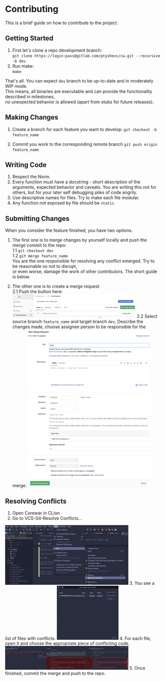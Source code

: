 # Contributing

This is a brief guide on how to contribute to the project.

## Getting Started

1. First let's clone a repo development branch:   
   `git clone https://login:pass@gitlab.com/ptyshevs/cw.git --recursive -b dev`
2. Run make:   
   `make`

That's all. You can expect `dev` branch to be up-to-date and in moderately WIP
mode.   
This means, all binaries are executable and can provide the functionality
described in milestones,   
no unexpected behavior is allowed (apart from stubs for
future releases).

## Making Changes

1. Create a branch for each feature you want to develop: 
   `git checkout -b feature_name`

2. Commit you work to the corresponding remote branch
   `git push origin feature_name`

## Writing Code

1. Respect the Norm.
2. Every function must have a docstring - short description of the arguments,
   expected behavior and caveats.
You are writing this not for others, but for
   your later self debugging piles of code angrily.
3. Use descriptive names for files. Try to make each file modular.
4. Any function not exposed by file should be `static`.

## Submitting Changes

When you consider the feature finished, you have two options.
1. The first one is to merge changes by yourself locally and push the
   merge commit to the repo:   
  1.1 `git checkout dev`   
  1.2 `git merge feature_name`   
You are the one responsible for resolving any conflict emerged. Try to be reasonable so not to disrupt,   
or even worse, damage the work of other contributors. The short guide is below.

2. The other one is to create a merge request   
  2.1 Push the button here:   
    <img src="docs/screenshots/merge-request.png" width="400px" />
  2.2 Select source branch `feature_name` and target branch `dev`,
Describe the changes made, choose assignee person to be responsible for the merge.
    <img src="docs/screenshots/merge-form.png" width="400px" />

## Resolving Conflicts

1. Open Corewar in CLion
2. Go to VCS-Git-Resolve Conflicts...
<img src="docs/screenshots/vcs-git-resolve.png" width="400px" />
3. You see a list of files with conflicts:
<img src="docs/screenshots/conflict_files.png" width="200px" />
4. For each file, open it and choose the appropriate piece of conflicting code.
<img src="docs/screenshots/resolve.png" width="400px" />
5. Once finished, commit the merge and push to the repo.
